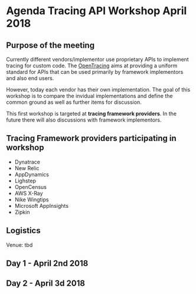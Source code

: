 # Agenda Tracing API Workshop April 2018


## Purpose of the meeting

Currently different vendors/implementor use proprietary APIs to implement tracing for custom code. The [OpenTracing](https://github.com/opentracing) 
aims at providing a uniform standard for APIs that can be used primarily by framework implementors and also end users. 

However, today each vendor has their own implementation. The goal of this workshop is to compare the invidual implementations and define the common ground as well as further items for discussion.

This first workshop is targeted at **tracing framework providers**. In the future there will also discussions with framework implementors. 

## Tracing Framework providers participating in workshop

* Dynatrace
* New Relic
* AppDynamics
* Lighstep
* OpenCensus
* AWS X-Ray
* Nike Wingtips
* Microsoft AppInsights
* Zipkin


## Logistics

Venue: tbd


## Day 1 - April 2nd 2018


## Day 2 - April 3d 2018
